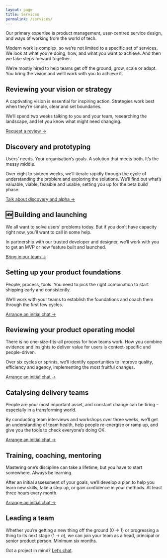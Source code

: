 ```yaml
---
layout: page
title: Services
permalink: /services/
---
```


Our primary expertise is product management, user-centred service design, and ways of working from the world of tech. 

Modern work is complex, so we’re not limited to a specific set of services. We look at what you’re doing, how, and what you want to achieve. And then we take steps forward together.

We’re mostly hired to help teams get off the ground, grow, scale or adapt. You bring the vision and we’ll work with you to achieve it.

## Reviewing your vision or strategy

A captivating vision is essential for inspiring action. Strategies work best when they’re simple, clear and set boundaries. 

We’ll spend two weeks talking to you and your team, researching the landscape, and let you know what might need changing.

[Request a review →](/contact/)

## Discovery and prototyping 

Users’ needs. Your organisation’s goals. A solution that meets both. It’s the messy middle.

Over eight to sixteen weeks, we’ll iterate rapidly through the cycle of understanding the problem and exploring the solutions. We’ll find out what’s valuable, viable, feasible and usable, setting you up for the beta build phase.

[Talk about discovery and alpha →](/contact/)

## 🆕 Building and launching

We all want to solve users’ problems today. But if you don’t have capacity right now, you’ll want to call in some help.

In partnership with our trusted developer and designer, we’ll work with you to get an MVP or new feature built and launched.

[Bring in our team →](/contact/)

## Setting up your product foundations

People, process, tools. You need to pick the right combination to start shipping early and consistently. 

We’ll work with your teams to establish the foundations and coach them through the first few cycles.

[Arrange an initial chat →](/contact/)

## Reviewing your product operating model

There is no one-size-fits-all process for how teams work. How you combine evidence and insights to deliver value for users is context-specific and people-driven.

Over six cycles or sprints, we’ll identify opportunities to improve quality, efficiency and agency, implementing the most fruitful changes.

[Arrange an initial chat →](/contact/)

## Catalysing delivery teams

People are your most important asset, and constant change can be tiring – especially in a transforming world.

By conducting team interviews and workshops over three weeks, we’ll get an understanding of team health, help people re-energise or ramp up, and give you the tools to check everyone’s doing OK.

[Arrange an initial chat →](/contact/)

## Training, coaching, mentoring

Mastering one’s discipline can take a lifetime, but you have to start somewhere. Always be learning.

After an initial assessment of your goals, we’ll develop a plan to help you learn new skills, take a step up, or gain confidence in your methods. At least three hours every month.

[Arrange an initial chat →](/contact/)

## Leading a team

Whether you’re getting a new thing off the ground (0 → 1) or progressing a thing to its next stage (1 → _n_), we can join your team as a head, principal or senior product person. Minimum six months.

Got a project in mind? [Let’s chat](/contact/).